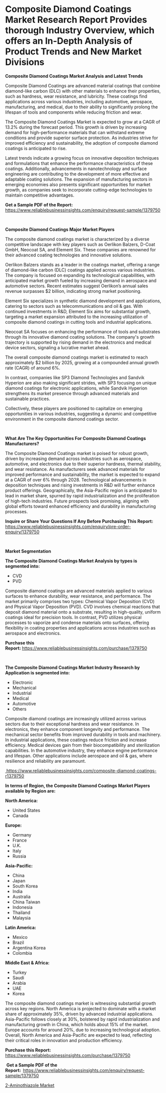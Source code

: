 <p><h1>Composite Diamond Coatings Market Research Report Provides thorough Industry Overview, which offers an In-Depth Analysis of Product Trends and New Market Divisions</h1></p><p><strong>Composite Diamond Coatings Market Analysis and Latest Trends</strong></p>
<p><p>Composite Diamond Coatings are advanced material coatings that combine diamond-like carbon (DLC) with other materials to enhance their properties, such as hardness, wear resistance, and lubricity. These coatings find applications across various industries, including automotive, aerospace, manufacturing, and medical, due to their ability to significantly prolong the lifespan of tools and components while reducing friction and wear.</p><p>The Composite Diamond Coatings Market is expected to grow at a CAGR of 13.2% during the forecast period. This growth is driven by increasing demand for high-performance materials that can withstand extreme conditions and provide superior surface protection. As industries strive for improved efficiency and sustainability, the adoption of composite diamond coatings is anticipated to rise. </p><p>Latest trends indicate a growing focus on innovative deposition techniques and formulations that enhance the performance characteristics of these coatings. Additionally, advancements in nanotechnology and surface engineering are contributing to the development of more effective and adaptable coating solutions. The expansion of manufacturing sectors in emerging economies also presents significant opportunities for market growth, as companies seek to incorporate cutting-edge technologies to maintain competitive advantages.</p></p>
<p><strong>Get a Sample PDF of the Report:&nbsp;</strong> <a href="https://www.reliablebusinessinsights.com/enquiry/request-sample/1379750?utm_campaign=2032&utm_medium=2&utm_source=Github&utm_content=ia&utm_term=01022025&utm_id=composite-diamond-coatings">https://www.reliablebusinessinsights.com/enquiry/request-sample/1379750</a></p>
<p>&nbsp;</p>
<p><strong>Composite Diamond Coatings Major Market Players</strong></p>
<p><p>The composite diamond coatings market is characterized by a diverse competitive landscape with key players such as Oerlikon Balzers, D-Coat GmbH, Neocoat SA, and Element Six. These companies are renowned for their advanced coating technologies and innovative solutions.</p><p>Oerlikon Balzers stands as a leader in the coatings market, offering a range of diamond-like carbon (DLC) coatings applied across various industries. The company is focused on expanding its technological capabilities, with anticipated market growth fueled by increasing demand in aerospace and automotive sectors. Recent estimates suggest Oerlikon’s annual sales revenue surpasses $2 billion, indicating strong market positioning.</p><p>Element Six specializes in synthetic diamond development and applications, catering to sectors such as telecommunications and oil & gas. With continued investments in R&D, Element Six aims for substantial growth, targeting a market expansion attributed to the increasing utilization of composite diamond coatings in cutting tools and industrial applications.</p><p>Neocoat SA focuses on enhancing the performance of tools and substrates through its innovative diamond coating solutions. The company's growth trajectory is supported by rising demand in the electronics and medical device sectors, signaling a lucrative market ahead.</p><p>The overall composite diamond coatings market is estimated to reach approximately $2 billion by 2025, growing at a compounded annual growth rate (CAGR) of around 6%.</p><p>In contrast, companies like SP3 Diamond Technologies and Sandvik Hyperion are also making significant strides, with SP3 focusing on unique diamond coatings for electronic applications, while Sandvik Hyperion strengthens its market presence through advanced materials and sustainable practices.</p><p>Collectively, these players are positioned to capitalize on emerging opportunities in various industries, suggesting a dynamic and competitive environment in the composite diamond coatings sector.</p></p>
<p>&nbsp;</p>
<p><strong>What Are The Key Opportunities For Composite Diamond Coatings Manufacturers?</strong></p>
<p><p>The Composite Diamond Coatings market is poised for robust growth, driven by increasing demand across industries such as aerospace, automotive, and electronics due to their superior hardness, thermal stability, and wear resistance. As manufacturers seek advanced materials for improved performance and sustainability, the market is expected to expand at a CAGR of over 6% through 2028. Technological advancements in deposition techniques and rising investments in R&D will further enhance product offerings. Geographically, the Asia-Pacific region is anticipated to lead in market share, spurred by rapid industrialization and the proliferation of high-tech industries. Future prospects look promising, aligning with global efforts toward enhanced efficiency and durability in manufacturing processes.</p></p>
<p><strong>Inquire or Share Your Questions If Any Before Purchasing This Report:</strong> <a href="https://www.reliablebusinessinsights.com/enquiry/pre-order-enquiry/1379750?utm_campaign=2032&utm_medium=2&utm_source=Github&utm_content=ia&utm_term=01022025&utm_id=composite-diamond-coatings">https://www.reliablebusinessinsights.com/enquiry/pre-order-enquiry/1379750</a></p>
<p>&nbsp;</p>
<p><strong>Market Segmentation</strong></p>
<p><strong>The Composite Diamond Coatings Market Analysis by types is segmented into:</strong></p>
<p><ul><li>CVD</li><li>PVD</li></ul></p>
<p><p>Composite diamond coatings are advanced materials applied to various surfaces to enhance durability, wear resistance, and performance. The market primarily comprises two types: Chemical Vapor Deposition (CVD) and Physical Vapor Deposition (PVD). CVD involves chemical reactions that deposit diamond material onto a substrate, resulting in high-quality, uniform coatings ideal for precision tools. In contrast, PVD utilizes physical processes to vaporize and condense materials onto surfaces, offering flexibility in coating properties and applications across industries such as aerospace and electronics.</p></p>
<p><strong>Purchase this Report:&nbsp;</strong><a href="https://www.reliablebusinessinsights.com/purchase/1379750?utm_campaign=2032&utm_medium=2&utm_source=Github&utm_content=ia&utm_term=01022025&utm_id=composite-diamond-coatings">https://www.reliablebusinessinsights.com/purchase/1379750</a></p>
<p>&nbsp;</p>
<p><strong>The Composite Diamond Coatings Market Industry Research by Application is segmented into:</strong></p>
<p><ul><li>Electronic</li><li>Mechanical</li><li>Industrial</li><li>Medical</li><li>Automotive</li><li>Others</li></ul></p>
<p><p>Composite diamond coatings are increasingly utilized across various sectors due to their exceptional hardness and wear resistance. In electronics, they enhance component longevity and performance. The mechanical sector benefits from improved durability in tools and machinery. In industrial applications, these coatings reduce friction and increase efficiency. Medical devices gain from their biocompatibility and sterilization capabilities. In the automotive industry, they enhance engine performance and lifespan. Other applications include aerospace and oil & gas, where resilience and reliability are paramount.</p></p>
<p><a href="https://www.reliablebusinessinsights.com/composite-diamond-coatings-r1379750?utm_campaign=2032&utm_medium=2&utm_source=Github&utm_content=ia&utm_term=01022025&utm_id=composite-diamond-coatings">&nbsp;https://www.reliablebusinessinsights.com/composite-diamond-coatings-r1379750</a></p>
<p><strong>In terms of Region, the Composite Diamond Coatings Market Players available by Region are:</strong></p>
<p>
    <p> <strong> North America: </strong>
        <ul>
            <li>United States</li>
            <li>Canada</li>
        </ul>
        </p> 
    <p> <strong> Europe: </strong>
        <ul>
            <li>Germany</li>
            <li>France</li>
            <li>U.K.</li>
            <li>Italy</li>
            <li>Russia</li>
        </ul>
        </p> 
    <p> <strong> Asia-Pacific: </strong>
        <ul>
            <li>China</li>
            <li>Japan</li>
            <li>South Korea</li>
            <li>India</li>
            <li>Australia</li>
            <li>China Taiwan</li>
            <li>Indonesia</li>
            <li>Thailand</li>
            <li>Malaysia</li>
        </ul>
        </p> 
    <p> <strong> Latin America: </strong>
        <ul>
            <li>Mexico</li>
            <li>Brazil</li>
            <li>Argentina Korea</li>
            <li>Colombia</li>
        </ul>
        </p> 
    <p> <strong> Middle East & Africa: </strong>
        <ul>
            <li>Turkey</li>
            <li>Saudi</li>
            <li>Arabia</li>
            <li>UAE</li>
            <li>Korea</li>
        </ul>
    </p>
    </p>
<p><p>The composite diamond coatings market is witnessing substantial growth across key regions. North America is projected to dominate with a market share of approximately 35%, driven by advanced industrial applications. Asia-Pacific follows closely at 30%, bolstered by rapid industrialization and manufacturing growth in China, which holds about 15% of the market. Europe accounts for around 20%, due to increasing technological adoption. Overall, North America and Asia-Pacific are expected to lead, reflecting their critical roles in innovation and production efficiency.</p></p>
<p><strong>Purchase this Report: </strong><a href="https://www.reliablebusinessinsights.com/purchase/1379750?utm_campaign=2032&utm_medium=2&utm_source=Github&utm_content=ia&utm_term=01022025&utm_id=composite-diamond-coatings">https://www.reliablebusinessinsights.com/purchase/1379750</a></p>
<p>&nbsp;<strong>Get a Sample PDF of the Report:&nbsp;&nbsp;</strong><a href="https://www.reliablebusinessinsights.com/enquiry/request-sample/1379750?utm_campaign=2032&utm_medium=2&utm_source=Github&utm_content=ia&utm_term=01022025&utm_id=composite-diamond-coatings">https://www.reliablebusinessinsights.com/enquiry/request-sample/1379750</a></p>
<p><strong></strong></p>
<p><p><a href="https://github.com/SanjidaMahmud54/Market-Research-Report-List-1/blob/main/2-aminothiazole-market.md?utm_campaign=2032&utm_medium=2&utm_source=Github&utm_content=ia&utm_term=01022025&utm_id=composite-diamond-coatings">2-Aminothiazole Market</a></p></p>